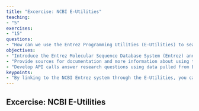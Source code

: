 ```yaml
---
title: "Excercise: NCBI E-Utilities"
teaching: 
- "5"
exercises: 
- "15"
questions:
- "How can we use the Entrez Programming Utilities (E-Utilities) to search across the Entrez Molecular Sequence Database System?"
objectives:
- "Introduce the Entrez Molecular Sequence Database System (Entrez) and the databases it includes."
- "Provide sources for documentation and more information about using the E-Utilities."
- "Develop API calls answer research questions using data pulled from Entrez through the E-Utilities." 
keypoints:
- "By linking to the NCBI Entrez system through the E-Utilities, you can make complicated data requests across a huge dataset."
---
```


## Excercise: NCBI E-Utilities

